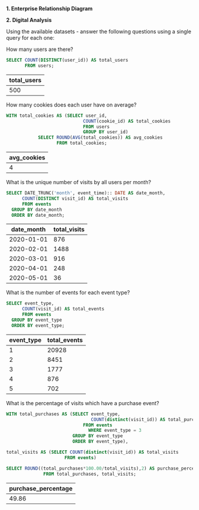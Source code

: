 **1. Enterprise Relationship Diagram**



**2. Digital Analysis**

Using the available datasets - answer the following questions using a single query for each one:

How many users are there?

```sql
SELECT COUNT(DISTINCT(user_id)) AS total_users
       FROM users;
```
	  
| total_users |
|-------------|
|  500 |

How many cookies does each user have on average?

```sql
WITH total_cookies AS (SELECT user_id,
                             COUNT(cookie_id) AS total_cookies
                             FROM users
	                         GROUP BY user_id)
			SELECT ROUND(AVG(total_cookies)) AS avg_cookies
			       FROM total_cookies;
```

| avg_cookies |
|-------------|
|    4   |

What is the unique number of visits by all users per month?

```sql
SELECT DATE_TRUNC('month', event_time):: DATE AS date_month,
      COUNT(DISTINCT visit_id) AS total_visits
      FROM events
  GROUP BY date_month
  ORDER BY date_month;
```

| date_month | total_visits |
|------------|--------------|
| 2020-01-01 | 876 |
| 2020-02-01 | 1488 |
| 2020-03-01 |	916 |
| 2020-04-01 | 248 |
| 2020-05-01 | 36 |

What is the number of events for each event type?

```sql
SELECT event_type,
      COUNT(visit_id) AS total_events
      FROM events
  GROUP BY event_type
  ORDER BY event_type;
```

| event_type | total_events |
|------------|--------------|
| 1 |	20928 |
| 2 |	8451 |
| 3 |	1777 |
| 4 |	876 |
| 5 |	702 |

What is the percentage of visits which have a purchase event?

```sql
WITH total_purchases AS (SELECT event_type,
                                COUNT(distinct(visit_id)) AS total_purchases
                             FROM events
	                           WHERE event_type = 3
                         GROUP BY event_type
                         ORDER BY event_type),

total_visits AS (SELECT COUNT(distinct(visit_id)) AS total_visits
                      FROM events)

SELECT ROUND((total_purchases*100.00/total_visits),2) AS purchase_percentage
		      FROM total_purchases, total_visits;
```

| purchase_percentage |
|---------------------|
|     49.86  |
